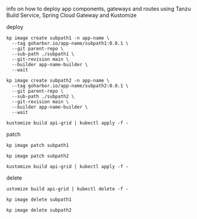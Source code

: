 info on how to deploy app components, gateways and routes using Tanzu Build Service, Spring Cloud Gateway and Kustomize

deploy
```
kp image create subpath1 -n app-name \
  --tag goharbor.io/app-name/subpath1:0.0.1 \
  --git parent-repo \
  --sub-path ./subpath1 \
  --git-revision main \
  --builder app-name-builder \
  --wait
  
kp image create subpath2 -n app-name \
  --tag goharbor.io/app-name/subpath2:0.0.1 \
  --git parent-repo \
  --sub-path ./subpath2 \
  --git-revision main \
  --builder app-name-builder \
  --wait
  
kustomize build api-grid | kubectl apply -f -
```

patch
```
kp image patch subpath1

kp image patch subpath2
  
kustomize build api-grid | kubectl apply -f -
```

delete
```
ustomize build api-grid | kubectl delete -f -
  
kp image delete subpath1
  
kp image delete subpath2
```
